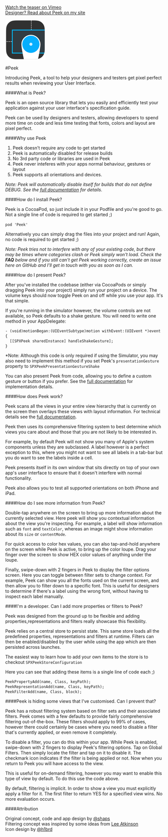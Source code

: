 <a href="https://vimeo.com/98871620">Watch the teaser on Vimeo</a>
<br />
<a href="http://shaps.me/Peek">Designer? Read about Peek on my site</a>
<br />

<img src="peek.png" width="128" height="128" />

#Peek


Introducing Peek, a tool to help your designers and testers get pixel perfect results when reviewing your User Interface.


####What is Peek?

Peek is an open source library that lets you easily and efficiently test your application against your user interface's specification guide.

Peek can be used by designers and testers, allowing developers to spend more time on code and less time testing that fonts, colors and layout are pixel perfect.

####Why use Peek

1. Peek doesn't require any code to get started
2. Peek is automatically disabled for release builds
3. No 3rd party code or libraries are used in Peek
4. Peek never inteferes with your apps normal behaviour, gestures or layout
5. Peek supports all orientations and devices.

*Note: Peek will automatically disable itself for builds that do not define DEBUG. See the [full documentation][docs] for details.*

####How do I install Peek?

Peek is a CocoaPod, so just include it in your Podfile and you're good to go. 
Not a single line of code is required to get started ;)

`pod 'Peek'`

Alternatively you can simply drag the files into your project and run! 
Again, no code is required to get started ;)

*Note: Peek tries not to interfere with any of your existing code, but there may be times where categories clash or Peek simply won't load. Check the **FAQ** below and if you still can't get Peek working correctly, create an issue here on GitHub and I'll get in touch with you as soon as I can.* 

####How do I present Peek?

After you've installed the codebase (either via CocoaPods or simply dragging Peek into your project) simply run your project on a device. The volume keys should now toggle Peek on and off while you use your app. It's that simple.

If you're running in the simulator however, the volume controls are not available, so Peek defaults to a shake gesture. You will need to write one method in your AppDelegate:

````objc
- (void)motionBegan:(UIEventSubtype)motion withEvent:(UIEvent *)event
{
  [[SPXPeek sharedInstance] handleShakeGesture];
}
````

*Note: Although this code is only required if using the Simulator, you may also need to implement this method if you set Peek's `presentationGesture` property to `SPXPeekPresentationGestureShake`

You can also present Peek from code, allowing you to define a custom gesture or button if you prefer. See the [full documentation][docs] for implementation details.

####How does Peek work?

Peek scans all the views in your entire view hierarchy that is currently on the screen then overlays these views with layout information. For technical details see the [full documentation][docs].

Peek then uses its comprehensive filtering system to best determine which views you care about and those that you are not likely to be interested in.

For example, by default Peek will not show you many of Apple's system components unless they are subclassed. A label however is a perfect exception to this, where you might not want to see all labels in a tab-bar but you do want to see the labels inside a cell.

Peek presents itself in its own window that sits directly on top of your own app's user interface to ensure that it doesn't interfere with normal functionality.

Peek also allows you to test all supported orientations on both iPhone and iPad.

####How do I see more information from Peek?

Double-tap anywhere on the screen to bring up more information about the currently selected view. Here peek will show you contextual information about the view you're inspecting. For example, a label will show information such as `font` and `textColor`, whereas an image might show information about its `size` or `contentMode`.

For quick access to color hex values, you can also tap-and-hold anywhere on the screen while Peek is active, to bring up the color loupe. Drag your finger over the screen to show HEX color values of anything under the loupe.

Finally, swipe-down with 2 fingers in Peek to display the filter options screen. Here you can toggle between filter sets to change context. For example, Peek can show you all the fonts used on the current screen, and then allow you to filter down to a specific font. This is useful for designers to determine if there's a label using the wrong font, without having to inspect each label manually.

####I'm a developer. Can I add more properties or filters to Peek?

Peek was designed from the ground up to be flexible and adding properties,representations and filters really showcase this flexibility.

Peek relies on a central store to persist state. This same store loads all the predefined properties, representations and filters at runtime. Filters can then be enabled/disabled by the user while using the app which are then persisted across launches.

The easiest way to learn how to add your own items to the store is to checkout `SPXPeekStoreConfiguration`

Here you can see that adding these items is a single line of code each ;)

```objc
PeekPropertyAdd(name, Class, keyPath);
PeekRepresentationAdd(name, Class, keyPath);
PeekFilterAdd(name, Class, block);
```

####Peek is hiding some views that I've customised. Can I prevent that?

Peek has a robust filtering system based on filter sets and their associated filters. Peek comes with a few defaults to provide fairly comprehensive filtering out-of-the-box. These filters should apply to 99% of cases, however there could certainly be cases where you need to disable a filter that's currently applied, or even remove it completely.

To disable a filter, you can do this within your app. While Peek is enabled, swipe-down with 2 fingers to display Peek's filtering options. Tap on Global Filters. Then simply locate the filter and tap on it to disable it. The checkmark icon indicates if the filter is being applied or not. Now when you return to Peek you will have access to the view.

This is useful for on-demand filtering, however you may want to enable this type of view by default. To do this use the code above.

By default, filtering is implicit. In order to show a view you must explicitly apply a filter for it. The first filter to return YES for a specified view wins. No more evaluation occurs. 


####Attribution

Original concept, code and app design by [@shaps][shaps]
<br />Filtering concept was inspired by some ideas from [Lee Atkinson][lee]
<br />Icon design by [@h1brd][marco]



[docs]: http://no_docs_url_yet
[shaps]: http://twitter.com/shaps "Shaps on Twitter"
[marco]: http://twitter.com/h1brd "Marco on Twitter"
[lee]: http://twitter.com/lee "Lee on Twitter"